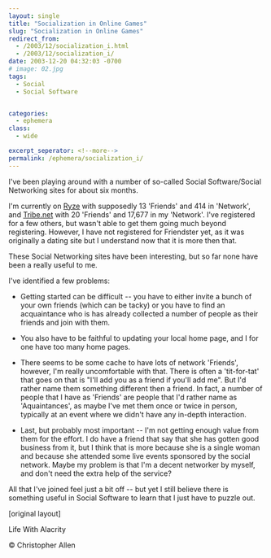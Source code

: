```yaml
---
layout: single
title: "Socialization in Online Games"
slug: "Socialization in Online Games"
redirect_from:
  - /2003/12/socialization_i.html
  - /2003/12/socialization_i/
date: 2003-12-20 04:32:03 -0700
# image: 02.jpg
tags: 
  - Social
  - Social Software


categories:
  - ephemera
class:
  - wide

excerpt_seperator: <!--more-->
permalink: /ephemera/socialization_i/
---
```


I've been playing around with a number of so-called Social Software/Social Networking sites for about six months.

I'm currently on [Ryze](http://new.ryze.com/view.php?who=ChristopherA) with supposedly 13 'Friends' and 414 in 'Network', and [Tribe.net](http://cluster.tribe.net/tribe/servlet/template/pub%2Cpcard%2CBasics.vm?personid=ce34093a-3c72-4954-b52f-3d6bc51884af) with 20 'Friends' and 17,677 in my 'Network'. I've registered for a few others, but wasn't able to get them going much beyond registering. However, I have not registered for Friendster yet, as it was originally a dating site but I understand now that it is more then that.

These Social Networking sites have been interesting, but so far none have been a really useful to me.

I've identified a few problems:

* Getting started can be difficult -- you have to either invite a bunch of your own friends (which can be tacky) or you have to find an acquaintance who is has already collected a number of people as their friends and join with them.
    
* You also have to be faithful to updating your local home page, and I for one have too many home pages.
    
* There seems to be some cache to have lots of network 'Friends', however, I'm really uncomfortable with that. There is often a 'tit-for-tat' that goes on that is "I'll add you as a friend if you'll add me". But I'd rather name them something different then a friend. In fact, a number of people that I have as 'Friends' are people that I'd rather name as 'Aquaintances', as maybe I've met them once or twice in person, typically at an event where we didn't have any in-depth interaction.
    
* Last, but probably most important -- I'm not getting enough value from them for the effort. I do have a friend that say that she has gotten good business from it, but I think that is more because she is a single woman and because she attended some live events sponsored by the social network. Maybe my problem is that I'm a decent networker by myself, and don't need the extra help of the service?
    
All that I've joined feel just a bit off -- but yet I still believe there is something useful in Social Software to learn that I just have to puzzle out.
    
[original layout]
    
Life With Alacrity

© Christopher Allen